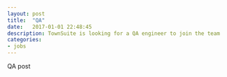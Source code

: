 ```yaml
---
layout: post
title:  "QA"
date:   2017-01-01 22:48:45
description: TownSuite is looking for a QA engineer to join the team
categories:
- jobs
---
```


QA post
